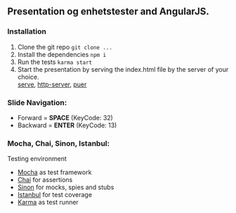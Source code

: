 
## Presentation og enhetstester and AngularJS.

### Installation

1. Clone the git repo `git clone ...`
2. Install the dependencies `npm i`
3. Run the tests `karma start`
4. Start the presentation by serving the index.html file by the server of your choice.  
[serve][1], [http-server][2], [puer][3]

### Slide Navigation:
* Forward = **SPACE** (KeyCode: 32)
* Backward = **ENTER** (KeyCode: 13)

### Mocha, Chai, Sinon, Istanbul:
Testing environment
* [Mocha][4] as test framework
* [Chai][5] for assertions
* [Sinon][8] for mocks, spies and stubs
* [Istanbul][6] for test coverage
* [Karma][7] as test runner

[1]: https://www.npmjs.org/package/serve
[2]: https://www.npmjs.org/package/http-server
[3]: https://www.npmjs.org/package/puer
[4]: https://www.npmjs.org/package/mocha
[5]: https://www.npmjs.org/package/chai
[6]: https://www.npmjs.org/package/istanbul
[7]: https://www.npmjs.org/package/karma
[8]: https://www.npmjs.org/package/sinon